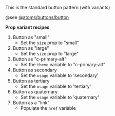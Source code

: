 This is the standard button pattern (with variants)

@see [@atoms/buttons/button](https://mayflower.digital.mass.gov/?p=atoms-button&view=c)

**Prop variant recipes**
1. Button as "small"
    - Set the `size` prop to "small"
1. Button as "large"
    - Set the `size` prop to "large"
1. Button as "c-primary-alt"
    - Set the `theme` variable to "c-primary-alt"
1. Button as secondary
    - Set the `usage` variable to 'secondary'
1. Button as tertiary
    - Set the `usage` variable to 'tertiary'
1. Button as quaternary
    - Set the `usage` variable to 'quaternary'
1. Button as a "link"
    - Populate the `href` variable
